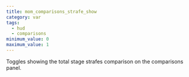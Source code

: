 ```yaml
---
title: mom_comparisons_strafe_show
category: var
tags:
  - hud
  - comparisons
minimum_value: 0
maximum_value: 1
---
```


Toggles showing the total stage strafes comparison on the comparisons panel.